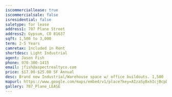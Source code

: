 ```yaml
---
iscommerciallease: true
iscommercialsale: false
isresidential: false
saletype: for lease
address1: 707 Plane Street
address2: Gypsum, CO 81637
sqft: 1,500 to 3,000
term: 2-5 Years
camretax: Included in Rent
shortdesc: Light Industrial
agent: Jason Fish
phone: 970-300-1415
email: jfish@aspectrealtyco.com
price: $17.00-$25.00 SF Annual
desc: Brand new Industrial/Warehouse space w/ office buildouts. 1,500 - 3,000sf available. Common semi-access loading doc and common bathrooms. Excellent access near airport with plenty of parking
mapurl: https://www.google.com/maps/embed/v1/place?key=AIzaSyBxhIcjBcpDa3pzvGqgMLnSgZDusFYQci4&q=1115+Chambers+Ave,+Eagle,+CO+81631
gallery: 707_Plane_LEASE
---
```

